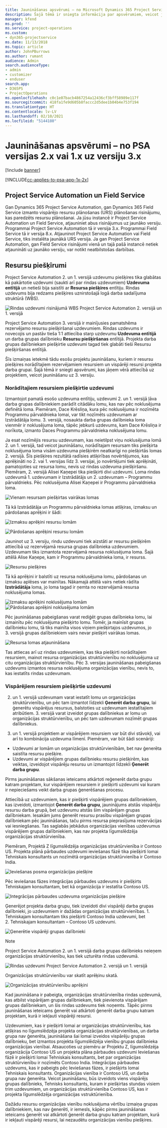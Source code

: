 ```yaml
---
title: Jaunināšanas apsvērumi — no Microsoft Dynamics 365 Project Service Automation 2.x vai 1.x uz versiju 3
description: Šajā tēmā ir sniegta informācija par apsvērumiem, veicot jaunināšanu no Project Service Automation versijas 2.x vai 1.x uz 3. versiju.
manager: kfend
ms.prod: ''
ms.service: project-operations
ms.custom:
- dyn365-projectservice
ms.date: 11/13/2018
ms.topic: article
author: JohnPBurrows
ms.author: rumant
audience: Admin
search.audienceType:
- admin
- customizer
- enduser
search.app:
- D365PS
- ProjectOperations
ms.openlocfilehash: c0c1e07bacb4867254a12436cf3bff58989e117f
ms.sourcegitcommit: 418fa1fe9d605b8faccc2d5dee1b04b4e753f194
ms.translationtype: HT
ms.contentlocale: lv-LV
ms.lasthandoff: 02/10/2021
ms.locfileid: "5144180"
---
```

# <a name="upgrade-considerations---psa-version-2x-or-1x-to-version-3"></a>Jaunināšanas apsvērumi – no PSA versijas 2.x vai 1.x uz versiju 3.x

[!include [banner](../includes/psa-now-project-operations.md)]

[!INCLUDE[cc-applies-to-psa-app-1x-2x](../includes/cc-applies-to-psa-app-1x-2x.md)]

## <a name="project-service-automation-and-field-service"></a>Project Service Automation un Field Service
Gan Dynamics 365 Project Service Automation, gan Dynamics 365 Field Service izmanto vispārējo resursu plānošanas (URS) plānošanas risinājumu, kas paredzēts resursu plānošanai. Ja jūsu instancē ir Project Service Automation un Field Service, atjauniniet abus risinājumus uz jaunāko versiju. Programmai Project Service Automation tā ir versija 3.x. Programmai Field Service tā ir versija 8.x. Atjauninot Project Service Automation vai Field Service, tiks instalēta jaunākā URS versija. Ja gan Project Service Automation, gan Field Service risinājumi vienā un tajā pašā instancē netiek atjaunināti uz jaunāko versiju, var notikt neatbilstošas darbības.

## <a name="resource-assignments"></a>Resursu piešķīrumi
Project Service Automation 2. un 1. versijā uzdevumu piešķires tika glabātas kā pakārtotie uzdevumi (saukti arī par rindas uzdevumiem) **Uzdevuma entītijā** un netieši bija saistīti ar **Resursa piešķires** entītiju. Rindas uzdevums bija redzams piešķires uznirstošajā logā darba sadalījuma struktūrā (WBS).

![Rindas uzdevumi risinājumā WBS Project Service Automation 2. versijā un 1. versijā](media/upgrade-line-task-01.png)

Project Service Automation 3. versijā ir mainījusies pamatshēma rezervējamo resursu piešķiršanai uzdevumiem. Rindas uzdevums ir novecojis un pastāv tieša 1:1 attiecība starp uzdevumu **Uzdevuma entītijā** un darba grupas dalībnieku **Resursu piešķiršanas** entītijā. Projekta darba grupas dalībniekam piešķirtie uzdevumi tagad tiek glabāti tieši Resursu piešķiršanas entītijā.  

Šīs izmaiņas ietekmē tādu esošu projektu jaunināšanu, kuriem ir resursu piešķires norādītajiem rezervējamiem resursiem un vispārēji resursi projekta darba grupai. Šajā tēmā ir sniegti apsvērumi, kas jāņem vērā attiecībā uz projektiem, veicot jaunināšanu uz 3. versiju. 

### <a name="tasks-assigned-to-named-resources"></a>Norādītajiem resursiem piešķirtie uzdevumi
Izmantojot pamatā esošo uzdevuma entītiju, uzdevumi 2. un 1. versijā ļāva darba grupas dalībniekiem parādīt citādāku lomu, kas nav pēc noklusējuma definētā loma. Piemēram, Dace Krēsliņa, kura pēc noklusējuma ir nozīmēta Programmu pārvaldnieka lomai, var tikt nozīmēts uzdevumam ar Izstrādātāja lomu. 3. versijā, nosaukta darba grupas dalībnieka loma vienmēr ir noklusējuma loma, tāpēc jebkurš uzdevums, kam Dace Krēsliņa ir norīkota, izmanto Daces Programmu pārvaldnieka noklusējuma lomu.

Ja esat nozīmējis resursu uzdevumam, kas neietilpst viņu noklusējuma lomā 2. un 1. versijā, tad veicot jaunināšanu, norādītajam resursam tiks piešķirta noklusējuma loma visām uzdevuma piešķirēm neatkarīgi no piešķirtās lomas 2. versijā. Šīs piešķires rezultātā radīsies atšķirības novērtējumos, kas aprēķināti no 2. vai 1. versijas līdz 3. versijai, jo novērtējumi tiek aprēķināti, pamatojoties uz resursa lomu, nevis uz rindas uzdevuma piešķiršanu. Piemēram, 2. versijā Alisei Kaņepei tika piešķirti divi uzdevumi. Loma rindas uzdevumā 1. uzdevumam ir Izstrādātājs un 2. uzdevumam – Programmu pārvaldnieks. Pēc noklusējuma Alisei Kaņepei ir Programmu pārvaldnieka loma.

![Vienam resursam piešķirtas vairākas lomas](media/upgrade-multiple-roles-02.png)

Tā kā Izstrādātāja un Programmu pārvaldnieka lomas atšķiras, izmaksu un pārdošanas aprēķini ir šādi:

![Izmaksu aprēķini resursu lomām](media/upggrade-cost-estimates-03.png)

![Pārdošanas aprēķini resursu lomām](media/upgrade-sales-estimates-04.png)

Jauninot uz 3. versiju, rindu uzdevumi tiek aizstāti ar resursu piešķirēm attiecībā uz rezervējamā resursa grupas dalībnieka uzdevumiem. Uzdevumam tiks izmantota rezervējamā resursa noklusējuma loma. Šajā attēlā Alise Kaņepe, kam ir Programmu pārvaldnieka loma, ir resurss.

![Resursu piešķires](media/resource-assignment-v2-05.png)

Tā kā aprēķini ir balstīti uz resursa noklusējuma lomu, pārdošanas un izmaksu aplēses var mainītas. Nākamajā attēlā vairs netiek rādīta **Izstrādātāja** loma, jo loma tagad ir ņemta no rezervējamā resursa noklusējuma lomas.

![Izmaksu aprēķini noklusējuma lomām](media/resource-assignment-cost-estimate-06.png)
![Pārdošanas aprēķini noklusējuma lomām](media/resource-assignment-sales-estimate-07.png)

Pēc jaunināšanas pabeigšanas varat rediģēt grupas dalībnieka lomu, lai izmainītu pēc noklusējuma piešķirto lomu. Tomēr, ja mainīsit grupas dalībnieku lomu, tā tiks mainīta visos viņiem piešķirtajos uzdevumos, jo 3. versijā grupas dalībniekiem vairs nevar piešķirt vairākas lomas.

![Resursa lomas atjaunināšana](media/resource-role-assignment-08.png)

Tas attiecas arī uz rindas uzdevumiem, kas tika piešķirti norādītajiem resursiem, mainot resursa organizācijas struktūrvienību no noklusējuma uz citu organizācijas struktūrvienību. Pēc 3. versijas jaunināšanas pabeigšanas uzdevums izmantos resursa noklusējuma organizācijas vienību, nevis to, kas iestatīts rindas uzdevumam.

### <a name="tasks-assigned-to-generic-resources"></a>Vispārējiem resursiem piešķirtie uzdevumi
2. un 1. versijā uzdevumam varat iestatīt lomu un organizācijas struktūrvienību, un pēc tam izmantot līdzekli **Ģenerēt darba grupu**, lai ģenerētu vispārējus resursus, balstoties uz uzdevumam iestatītajiem atribūtiem. 3. versijā varat izveidot grupas dalībniekus ar lomu un organizācijas struktūrvienību, un pēc tam uzdevumam nozīmēt grupas dalībniekus.

2. un 1. versijā projektiem ar vispārējiem resursiem var būt divi stāvokļi, vai arī to kombinācija uzdevuma līmenī. Piemēram, var būt šādi scenāriji:

- Uzdevumi ar lomām un organizācijas struktūrvienībām, bet nav ģenerēta saistīta resursu piešķire.
- Uzdevumi ar vispārējiem grupas dalībnieku resursu piešķirēm, kas veiktas, izveidojot vispārēju resursu un izmantojot līdzekli **Ģenerēt darba grupu**.

Pirms jaunināšanas sākšanas ieteicams atkārtoti reģenerēt darba grupu katram projektam, kur vispārējiem resursiem ir piešķirti uzdevumi vai kuram ir nepieciešams veikt darba grupas ģenerēšanas procesu.

Attiecībā uz uzdevumiem, kas ir piešķirti vispārējiem grupas dalībniekiem, kas izveidoti, izmantojot **Ģenerēt darba grupu**, jauninājums atstās vispārēju resursu darba grupā, bet uzdevumu atstās šim vispārējam grupas dalībniekam. Iesakām jums ģenerēt resursu prasību vispārējam grupas dalībniekam pēc jaunināšanas, taču pirms resursa pieprasījuma rezervācijas vai iesniegšanas. Tas saglabās jebkādus organizācijas vienības uzdevumus vispārējiem grupas dalībniekiem, kas nav projekta līgumslēdzēja organizācijas struktūrvienība.

Piemēram, Projektā Z līgumslēdzēja organizācijas struktūrvienība ir Contoso US. Projekta plānā pārbaudes uzdevumi ieviešanas fāzē tika piešķirti lomai Tehniskais konsultants un nozīmētā organizācijas struktūrvienība ir Contoso India.

![Ieviešanas posma organizācijas piešķire](media/org-unit-assignment-09.png)

Pēc ieviešanas fāzes integrācijas pārbaudes uzdevums ir piešķirts Tehniskajam konsultantam, bet kā organizācija ir iestatīta Contoso US.  

![Integrācijas pārbaudes uzdevuma organizācijas piešķire](media/org-unit-generate-team-10.png)

Ģenerējot projekta darba grupu, tiek izveidoti divi vispārēji darba grupas dalībnieki, jo uzdevumiem ir dažādas organizācijas struktūrvienības. 1. Tehniskajam konsultantam tiks piešķirti Contoso India uzdevumi, bet 2. Tehniskajam konsultantam – Contoso US uzdevumi.  

![Ģenerētie vispārēji grupas dalībnieki](media/org-unit-assignments-multiple-resources-11.png)

> [!NOTE]
> Project Service Automation 2. un 1. versijā darba grupas dalībnieks neieņem organizācijas struktūrvienību, kas tiek uzturēta rindas uzdevumā.

![Rindas uzdevumi Project Service Automation 2. versijā un 1. versijā](media/line-tasks-12.png)

Organizācijas struktūrvienību var skatīt aprēķinu skatā. 

![Organizācijas struktūrvienību aprēķini](media/org-unit-estimates-view-13.png)
 
Kad jaunināšana ir pabeigta, organizācijas struktūrvienība rindas uzdevumā, kas atbilst vispārējam grupas dalībniekam, tiek pievienota vispārējam grupas dalībniekam, un šis rindas uzdevums tiek noņemts. Tāpēc pirms jaunināšanas ieteicams ģenerēt vai atkārtoti ģenerēt darba grupu katram projektam, kurā ir iekļauti vispārēji resursi.

Uzdevumiem, kas ir piešķirti lomai ar organizācijas struktūrvienību, kas atšķiras no līgumslēdzēja projekta organizācijas struktūrvienības, un darba grupa nav ģenerēta, jaunināšana šai lomai izveidos vispārēju grupas dalībnieku, bet izmantos projekta līgumslēdzēja vienību grupas dalībnieka organizācijas vienībai. Atsaucoties uz piemēru ar Projektu Z, līgumslēdzēja organizācija Contoso US un projekta plāna pārbaudes uzdevumi Ieviešanas fāzē ir piešķirti lomai Tehniskais konsultants, bet par organizācijas struktūrvienību ir nozīmēts Contoso India. Integrācijas pārbaudes uzdevums, kas ir pabeigts pēc Ieviešanas fāzes, ir piešķirts lomai Tehniskais konsultants. Organizācijas vienība ir Contoso US, un darba grupa nav ģenerēta. Veicot jaunināšanu, būs izveidots viens vispārējs grupas dalībnieks, Tehnisks konsultants, kuram ir piešķirtas stundas visiem trim uzdevumiem, un organizācijas struktūrvienība Contoso US, kas ir projekta līgumslēdzēja organizācijas vstruktūrienība.   
 
Dažādu resursu organizācijas vienību noklusējuma vērtību izmaiņa grupas dalībniekiem, kas nav ģenerēti, ir iemesls, kāpēc pirms jaunināšanas ieteicams ģenerēt vai atkārtoti ģenerēt darba grupu katram projektam, kurā ir iekļauti vispārēji resursi, lai nezaudētu organizācijas vienību piešķires.

